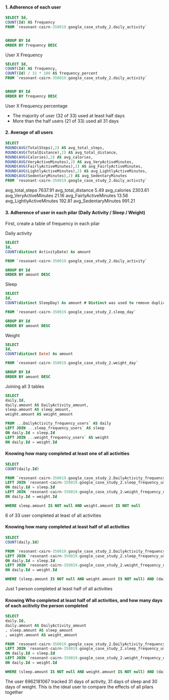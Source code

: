 

#### 1. Adherence of each user 

```sql 
SELECT Id,
COUNT(Id) AS frequency
FROM `resonant-cairn-350019.google_case_study_2.daily_activity` 


GROUP BY Id
ORDER BY frequency DESC
```

User X Frequency 

```sql 
SELECT Id,
COUNT(Id) AS frequency,
COUNT(Id) / 31 * 100 AS frequency_percent
FROM `resonant-cairn-350019.google_case_study_2.daily_activity` 


GROUP BY Id
ORDER BY frequency DESC
```

User X Frequency percentage 
 * The majority of user (32 of 33) used at least half days
 * More than the half users (21 of 33) used all 31 days 

#### 2. Average of all users

```sql
SELECT 
ROUND(AVG(TotalSteps),2) AS avg_total_steps,
ROUND(AVG(TotalDistance),2) AS avg_total_distance,
ROUND(AVG(Calories),2) AS avg_calories,
ROUND(AVG(VeryActiveMinutes),2) AS avg_VeryActiveMinutes,
ROUND(AVG(FairlyActiveMinutes),2) AS avg_FairlyActiveMinutes,
ROUND(AVG(LightlyActiveMinutes),2) AS avg_LightlyActiveMinutes,
ROUND(AVG(SedentaryMinutes),2) AS avg_SedentaryMinutes
FROM `resonant-cairn-350019.google_case_study_2.daily_activity` 

```

avg_total_steps	7637.91
avg_total_distance	5.49
avg_calories	2303.61
avg_VeryActiveMinutes	21.16
avg_FairlyActiveMinutes	13.56
avg_LightlyActiveMinutes	192.81
avg_SedentaryMinutes 991.21

#### 3. Adherence of user in each pilar (Daily Activity / Sleep / Weight)

First, create a table of frequency in each pilar 

Daily activity 
```sql 
SELECT 
Id, 
COUNT(distinct ActivityDate) As amount

FROM `resonant-cairn-350019.google_case_study_2.daily_activity`

GROUP BY Id
ORDER BY amount DESC
``` 

Sleep 
```sql
SELECT 
Id, 
COUNT(distinct SleepDay) As amount # Distinct was used to remove duplicate day naps 

FROM `resonant-cairn-350019.google_case_study_2.sleep_day`

GROUP BY Id
ORDER BY amount DESC
```

Weight

```sql 
SELECT 
Id, 
COUNT(distinct Date) As amount 

FROM `resonant-cairn-350019.google_case_study_2.weight_day`

GROUP BY Id
ORDER BY amount DESC
```

Joining all 3 tables 

```sql 
SELECT 
daily.Id, 
daily.amount AS DailyActivity_amount,
sleep.amount AS sleep_amount,
weight.amount AS weight_amount

FROM ...DailyActivity_frequency_users` AS daily
LEFT JOIN ...sleep_frequency_users` AS sleep
ON daily.Id = sleep.Id
LEFT JOIN ...weight_frequency_users` AS weight
ON daily.Id = weight.Id
```

#### Knowing how many completed at least one of all activities 

```sql 
SELECT 
COUNT(daily.Id)

FROM `resonant-cairn-350019.google_case_study_2.DailyActivity_frequency_users` AS daily
LEFT JOIN `resonant-cairn-350019.google_case_study_2.sleep_frequency_users` AS sleep
ON daily.Id = sleep.Id
LEFT JOIN `resonant-cairn-350019.google_case_study_2.weight_frequency_users` AS weight
ON daily.Id = weight.Id

WHERE sleep.amount IS NOT null AND weight.amount IS NOT null

```

6 of 33 user completed at least of all activities

#### Knowing how many completed at least half of all activities 

```sql 
SELECT 
COUNT(daily.Id)

FROM `resonant-cairn-350019.google_case_study_2.DailyActivity_frequency_users` AS daily
LEFT JOIN `resonant-cairn-350019.google_case_study_2.sleep_frequency_users` AS sleep
ON daily.Id = sleep.Id
LEFT JOIN `resonant-cairn-350019.google_case_study_2.weight_frequency_users` AS weight
ON daily.Id = weight.Id

WHERE (sleep.amount IS NOT null AND weight.amount IS NOT null) AND (daily.amount >= 15 AND sleep.amount >= 15 AND weight.amount >=15)
```
 Just 1 person completed at least half of all activities 
 
#### Knowing Who completed at least half of all activities, and how many days of each acitivity the person completed 

```sql
SELECT 
daily.Id, 
daily.amount AS DailyActivity_amount
, sleep.amount AS sleep_amount
, weight.amount AS weight_amount

FROM `resonant-cairn-350019.google_case_study_2.DailyActivity_frequency_users` AS daily
LEFT JOIN `resonant-cairn-350019.google_case_study_2.sleep_frequency_users` AS sleep
ON daily.Id = sleep.Id
LEFT JOIN `resonant-cairn-350019.google_case_study_2.weight_frequency_users` AS weight
ON daily.Id = weight.Id

WHERE (sleep.amount IS NOT null AND weight.amount IS NOT null) AND (daily.amount >= 15 AND sleep.amount >= 15 AND weight.amount >=15)
```
The user 6962181067 tracked 31 days of activity,  31 days of sleep and 30 days of weight. 
This is the ideal user to compare the effects of all pilars together 







						
